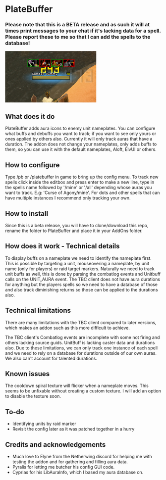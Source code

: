 # PlateBuffer

### Please note that this is a BETA release and as such it will at times print messages to your chat if it's lacking data for a spell. Please report these to me so that I can add the spells to the database!

![Screenshot](PlateBuffer.png)

## What does it do

PlateBuffer adds aura icons to enemy unit nameplates. You can configure what buffs and debuffs you want to track; if you want to see only yours or ones applied by others also. Currently it will only track auras that have a duration. The addon does not change your nameplates, only adds buffs to them, so you can use it with the default nameplates, Aloft, ElvUI or others.

## How to configure

Type /pb or /platebuffer in game to bring up the config menu. To track new spells click inside the editbox and press enter to make a new line, type in the spells name followed by '/mine' or '/all' depending whose auras you want to track. E.g: 'Curse of Agony/mine'. For dots and other spells that can have multiple instances I recommend only tracking your own.

## How to install

Since this is a beta release, you will have to clone/download this repo, rename the folder to PlateBuffer and place it in your AddOns folder.

## How does it work - Technical details

To display buffs on a nameplate we need to identify the nameplate first. This is possible by targeting a unit, mouseovering a nameplate, by unit name (only for players) or raid target markers. Naturally we need to track unit buffs as well, this is done by parsing the combatlog events and Unitbuff calls on the UNIT_AURA event. The TBC client does not have aura durations for anything but the players spells so we need to have a database of those and also track diminishing returns so those can be applied to the durations also.

## Technical limitations

There are many limitations with the TBC client compared to later versions, which makes an addon such as this more difficult to achieve. 

The TBC client's Combatlog events are incomplete with some not firing and others lacking source guids. UnitBuff is lacking caster data and durations also. Due to these limitations, we can only track one instance of each spell and we need to rely on a database for durations outside of our own auras. We also can't account for talented durations.

## Known issues

The cooldown spiral texture will flicker when a nameplate moves. This seems to be unfixable without creating a custom texture. I will add an option to disable the texture soon.

## To-do

* Identifying units by raid marker
* Revisit the config later as it was patched together in a hurry

## Credits and acknowledgements

* Much love to Elyne from the Netherwing discord for helping me with testing the addon and for gathering and filling aura data.
* Pyralis for letting me butcher his config GUI code.
* Cyprias for his LibAuraInfo, which I based my aura database on.